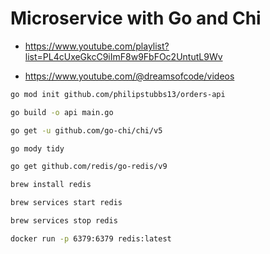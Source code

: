 # Microservice with Go and Chi

- <https://www.youtube.com/playlist?list=PL4cUxeGkcC9iImF8w9FbFOc2UntutL9Wv>

* <https://www.youtube.com/@dreamsofcode/videos>

```bash
go mod init github.com/philipstubbs13/orders-api
```

```bash
go build -o api main.go
```

```bash
go get -u github.com/go-chi/chi/v5
```

```bash
go mody tidy
```

```bash
go get github.com/redis/go-redis/v9

brew install redis

brew services start redis

brew services stop redis

docker run -p 6379:6379 redis:latest
```
